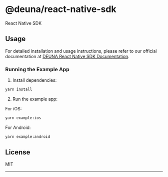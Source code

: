 # @deuna/react-native-sdk

React Native SDK


## Usage

For detailed installation and usage instructions, please refer to our official documentation at [DEUNA React Native SDK Documentation](https://docs.deuna.com/reference/react-native-sdk).



### Running the Example App

1. Install dependencies:
```bash
yarn install
```

2. Run the example app:

For iOS:
```bash
yarn example:ios
```

For Android:
```bash
yarn example:android
```


## License

MIT

---